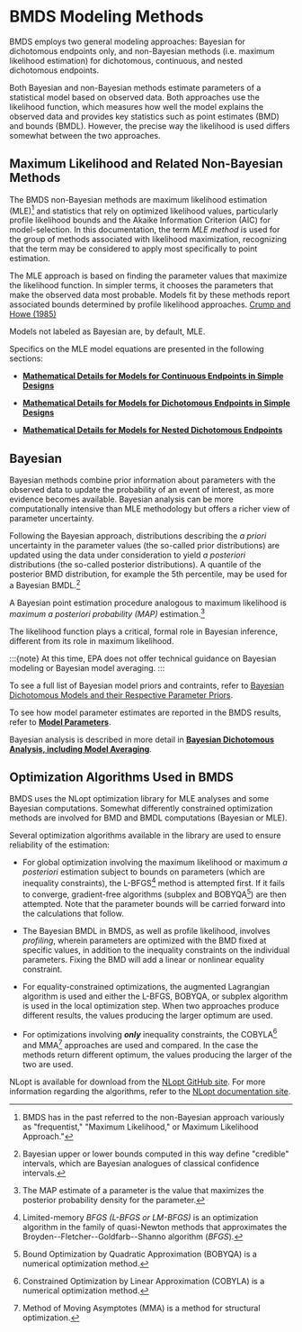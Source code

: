 # BMDS Modeling Methods

BMDS employs two general modeling approaches: Bayesian for dichotomous
endpoints only, and non-Bayesian methods (i.e. maximum likelihood estimation)
for dichotomous, continuous, and nested dichotomous endpoints.

Both Bayesian and non-Bayesian methods estimate parameters of a
statistical model based on observed data. Both approaches use the
likelihood function, which measures how well the model explains the
observed data and provides key statistics such as point estimates (BMD)
and bounds (BMDL). However, the precise way the likelihood is used
differs somewhat between the two approaches.

## Maximum Likelihood and Related Non-Bayesian Methods

The BMDS non-Bayesian methods are maximum likelihood estimation (MLE)[^1]
and statistics that rely on optimized likelihood values, particularly
profile likelihood bounds and the Akaike Information Criterion (AIC) for
model-selection. In this documentation, the term *MLE method* is used
for the group of methods associated with likelihood maximization,
recognizing that the term may be considered to apply most specifically
to point estimation.

[^1]: BMDS has in the past referred to the non-Bayesian approach variously as "frequentist," "Maximum Likelihood," or Maximum Likelihood Approach."

The MLE approach is based on finding the parameter values that maximize
the likelihood function. In simpler terms, it chooses the parameters
that make the observed data most probable. Models fit by these methods
report associated bounds determined by profile likelihood
approaches. [Crump and Howe (1985)](https://hero.epa.gov/hero/index.cfm/reference/details/reference_id/3198)

Models not labeled as Bayesian are, by default, MLE.

Specifics on the MLE model equations are presented in the following
sections:

-   [**Mathematical Details for Models for Continuous
    Endpoints in Simple Designs**](./continuous.md#mathematical-details-for-models-for-continuous-endpoints-in-simple-designs)

-   [**Mathematical Details for Models for Dichotomous
    Endpoints in Simple Designs**](./dichotomous.md#mathematical-details-for-models-for-dichotomous-endpoints-in-simple-designs)

-   [**Mathematical Details for Models for Nested
    Dichotomous Endpoints**](./nested-dichotomous.md#mathematical-details-for-models-for-nested-dichotomous-endpoints)

## Bayesian

Bayesian methods combine prior information about parameters with the
observed data to update the probability of an event of interest, as more
evidence becomes available. Bayesian analysis can be more
computationally intensive than MLE methodology but offers a richer view
of parameter uncertainty.

Following the Bayesian approach, distributions describing the *a priori*
uncertainty in the parameter values (the so-called prior distributions)
are updated using the data under consideration to yield *a posteriori*
distributions (the so-called posterior distributions). A quantile of the
posterior BMD distribution, for example the 5th percentile, may be used
for a Bayesian BMDL.[^2] 

[^2]: Bayesian upper or lower bounds computed in this way define "credible" intervals, which are Bayesian analogues of classical confidence intervals.

A Bayesian point estimation procedure analogous
to maximum likelihood is *maximum* *a posteriori probability* *(MAP)*
estimation.[^3]

[^3]: The MAP estimate of a parameter is the value that maximizes the posterior probability density for the parameter.

The likelihood function plays a critical, formal role in Bayesian
inference, different from its role in maximum likelihood.

:::{note}
At this time, EPA does not offer technical guidance on
Bayesian modeling or Bayesian model averaging.
:::

To see a full list of Bayesian model priors and contraints, refer to [Bayesian Dichotomous Models and their Respective Parameter Priors](./bayesian-dichotomous.md#bayesian-dichotomous-models-and-their-respective-parameter-priors).

To see how model parameter estimates are reported in the BMDS results,
refer to [**Model Parameters**](./result-output-mle.md#model-parameters-table-all-endpoints).

Bayesian analysis is described in more detail in [**Bayesian
Dichotomous Analysis, including Model Averaging**](./bayesian-dichotomous.md#bayesian-dichotomous-analysis-including-model-averaging).

## Optimization Algorithms Used in BMDS

BMDS uses the NLopt optimization library for MLE analyses and some
Bayesian computations. Somewhat differently constrained optimization
methods are involved for BMD and BMDL computations (Bayesian or MLE).

Several optimization algorithms available in the library are used to
ensure reliability of the estimation:

-   For global optimization involving the maximum likelihood or maximum
    *a posteriori* estimation subject to bounds on parameters (which are
    inequality constraints), the L-BFGS[^4] method is attempted first.
    If it fails to converge, gradient-free algorithms (subplex and
    BOBYQA[^5]) are then attempted. Note that the parameter bounds will
    be carried forward into the calculations that follow.

[^4]: Limited-memory *BFGS (L-BFGS or LM-BFGS)* is an optimization algorithm in the family of quasi-Newton methods that approximates the Broyden--Fletcher--Goldfarb--Shanno algorithm (*BFGS*). 
[^5]: Bound Optimization by Quadratic Approximation (BOBYQA) is a numerical optimization method.

-   The Bayesian BMDL in BMDS, as well as profile likelihood, involves
    *profiling*, wherein parameters are optimized with the BMD fixed at
    specific values, in addition to the inequality constraints on the
    individual parameters. Fixing the BMD will add a linear or nonlinear
    equality constraint.

-   For equality-constrained optimizations, the augmented Lagrangian
    algorithm is used and either the L-BFGS, BOBYQA, or subplex
    algorithm is used in the local optimization step. When two
    approaches produce different results, the values producing the
    larger optimum are used.

-   For optimizations involving ***only*** inequality constraints, the
    COBYLA[^6] and MMA[^7] approaches are used and compared. In the
    case the methods return different optimum, the values producing the
    larger of the two are used.

[^6]: Constrained Optimization by Linear Approximation (COBYLA) is a numerical optimization method. 
[^7]: Method of Moving Asymptotes (MMA) is a method for structural optimization.

NLopt is available for download from the [NLopt GitHub
site](https://github.com/stevengj/nlopt/releases). For more information
regarding the algorithms, refer to the [NLopt documentation
site](https://nlopt.readthedocs.io/en/latest/).

